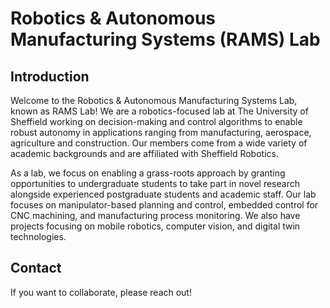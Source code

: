 # Robotics & Autonomous Manufacturing Systems (RAMS) Lab

## Introduction

Welcome to the Robotics & Autonomous Manufacturing Systems Lab, known as RAMS Lab! We are a robotics-focused lab at The University of Sheffield working on decision-making and control algorithms to enable robust autonomy in applications ranging from manufacturing, aerospace, agriculture and construction. Our members come from a wide variety of academic backgrounds and are affiliated with Sheffield Robotics.  

As a lab, we focus on enabling a grass-roots approach by granting opportunities to undergraduate students to take part in novel research alongside experienced postgraduate students and academic staff. Our lab focuses on manipulator-based planning and control, embedded control for CNC machining, and manufacturing process monitoring. We also have projects focusing on mobile robotics, computer vision, and digital twin technologies. 

## Contact

If you want to collaborate, please reach out!
